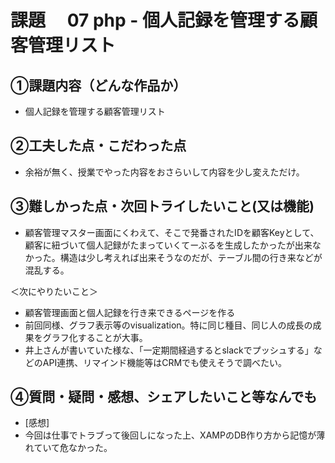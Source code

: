 # 課題　 07 php - 個人記録を管理する顧客管理リスト

## ①課題内容（どんな作品か）
- 個人記録を管理する顧客管理リスト

## ②工夫した点・こだわった点
- 余裕が無く、授業でやった内容をおさらいして内容を少し変えただけ。

## ③難しかった点・次回トライしたいこと(又は機能)
- 顧客管理マスター画面にくわえて、そこで発番されたIDを顧客Keyとして、顧客に紐づいて個人記録がたまっていくてーぶるを生成したかったが出来なかった。構造は少し考えれば出来そうなのだが、テーブル間の行き来などが混乱する。

＜次にやりたいこと＞
- 顧客管理画面と個人記録を行き来できるページを作る
- 前回同様、グラフ表示等のvisualization。特に同じ種目、同じ人の成長の成果をグラフ化することが大事。
- 井上さんが書いていた様な、「一定期間経過するとslackでプッシュする」などのAPI連携、リマインド機能等はCRMでも使えそうで調べたい。

## ④質問・疑問・感想、シェアしたいこと等なんでも
- [感想]
- 今回は仕事でトラブって後回しになった上、XAMPのDB作り方から記憶が薄れていて危なかった。